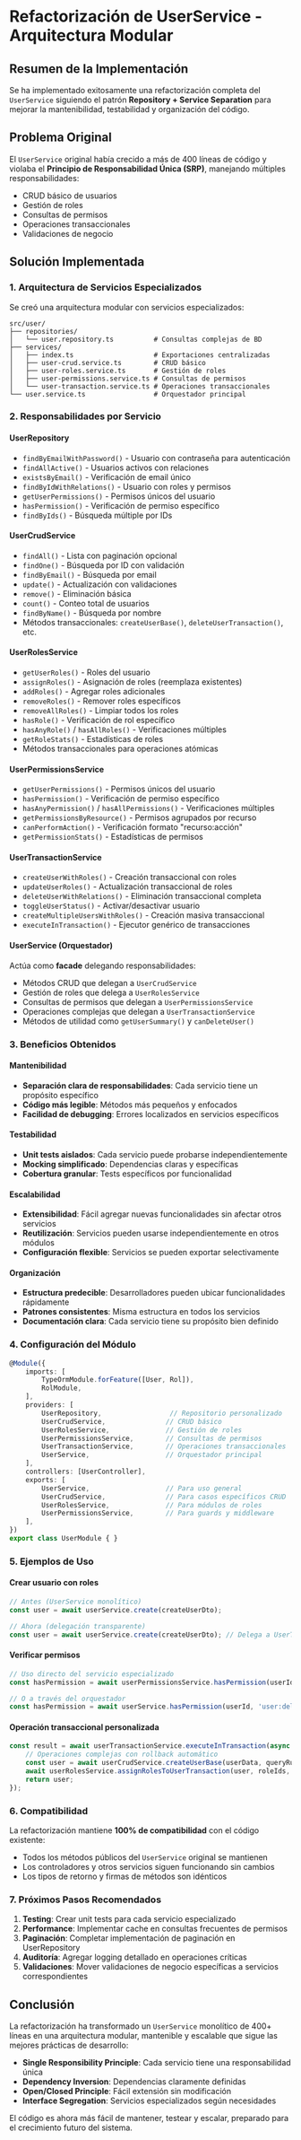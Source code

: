 # Refactorización de UserService - Arquitectura Modular

## Resumen de la Implementación

Se ha implementado exitosamente una refactorización completa del `UserService` siguiendo el patrón **Repository + Service Separation** para mejorar la mantenibilidad, testabilidad y organización del código.

## Problema Original

El `UserService` original había crecido a más de 400 líneas de código y violaba el **Principio de Responsabilidad Única (SRP)**, manejando múltiples responsabilidades:
- CRUD básico de usuarios
- Gestión de roles
- Consultas de permisos
- Operaciones transaccionales
- Validaciones de negocio

## Solución Implementada

### 1. Arquitectura de Servicios Especializados

Se creó una arquitectura modular con servicios especializados:

```
src/user/
├── repositories/
│   └── user.repository.ts          # Consultas complejas de BD
├── services/
│   ├── index.ts                    # Exportaciones centralizadas
│   ├── user-crud.service.ts        # CRUD básico
│   ├── user-roles.service.ts       # Gestión de roles
│   ├── user-permissions.service.ts # Consultas de permisos
│   └── user-transaction.service.ts # Operaciones transaccionales
└── user.service.ts                 # Orquestador principal
```

### 2. Responsabilidades por Servicio

#### UserRepository
- `findByEmailWithPassword()` - Usuario con contraseña para autenticación
- `findAllActive()` - Usuarios activos con relaciones
- `existsByEmail()` - Verificación de email único
- `findByIdWithRelations()` - Usuario con roles y permisos
- `getUserPermissions()` - Permisos únicos del usuario
- `hasPermission()` - Verificación de permiso específico
- `findByIds()` - Búsqueda múltiple por IDs

#### UserCrudService
- `findAll()` - Lista con paginación opcional
- `findOne()` - Búsqueda por ID con validación
- `findByEmail()` - Búsqueda por email
- `update()` - Actualización con validaciones
- `remove()` - Eliminación básica
- `count()` - Conteo total de usuarios
- `findByName()` - Búsqueda por nombre
- Métodos transaccionales: `createUserBase()`, `deleteUserTransaction()`, etc.

#### UserRolesService
- `getUserRoles()` - Roles del usuario
- `assignRoles()` - Asignación de roles (reemplaza existentes)
- `addRoles()` - Agregar roles adicionales
- `removeRoles()` - Remover roles específicos
- `removeAllRoles()` - Limpiar todos los roles
- `hasRole()` - Verificación de rol específico
- `hasAnyRole()` / `hasAllRoles()` - Verificaciones múltiples
- `getRoleStats()` - Estadísticas de roles
- Métodos transaccionales para operaciones atómicas

#### UserPermissionsService
- `getUserPermissions()` - Permisos únicos del usuario
- `hasPermission()` - Verificación de permiso específico
- `hasAnyPermission()` / `hasAllPermissions()` - Verificaciones múltiples
- `getPermissionsByResource()` - Permisos agrupados por recurso
- `canPerformAction()` - Verificación formato "recurso:acción"
- `getPermissionStats()` - Estadísticas de permisos

#### UserTransactionService
- `createUserWithRoles()` - Creación transaccional con roles
- `updateUserRoles()` - Actualización transaccional de roles
- `deleteUserWithRelations()` - Eliminación transaccional completa
- `toggleUserStatus()` - Activar/desactivar usuario
- `createMultipleUsersWithRoles()` - Creación masiva transaccional
- `executeInTransaction()` - Ejecutor genérico de transacciones

#### UserService (Orquestador)
Actúa como **facade** delegando responsabilidades:
- Métodos CRUD que delegan a `UserCrudService`
- Gestión de roles que delega a `UserRolesService`
- Consultas de permisos que delegan a `UserPermissionsService`
- Operaciones complejas que delegan a `UserTransactionService`
- Métodos de utilidad como `getUserSummary()` y `canDeleteUser()`

### 3. Beneficios Obtenidos

#### Mantenibilidad
- **Separación clara de responsabilidades**: Cada servicio tiene un propósito específico
- **Código más legible**: Métodos más pequeños y enfocados
- **Facilidad de debugging**: Errores localizados en servicios específicos

#### Testabilidad
- **Unit tests aislados**: Cada servicio puede probarse independientemente
- **Mocking simplificado**: Dependencias claras y específicas
- **Cobertura granular**: Tests específicos por funcionalidad

#### Escalabilidad
- **Extensibilidad**: Fácil agregar nuevas funcionalidades sin afectar otros servicios
- **Reutilización**: Servicios pueden usarse independientemente en otros módulos
- **Configuración flexible**: Servicios se pueden exportar selectivamente

#### Organización
- **Estructura predecible**: Desarrolladores pueden ubicar funcionalidades rápidamente
- **Patrones consistentes**: Misma estructura en todos los servicios
- **Documentación clara**: Cada servicio tiene su propósito bien definido

### 4. Configuración del Módulo

```typescript
@Module({
    imports: [
        TypeOrmModule.forFeature([User, Rol]),
        RolModule,
    ],
    providers: [
        UserRepository,                 // Repositorio personalizado
        UserCrudService,               // CRUD básico
        UserRolesService,              // Gestión de roles
        UserPermissionsService,        // Consultas de permisos
        UserTransactionService,        // Operaciones transaccionales
        UserService,                   // Orquestador principal
    ],
    controllers: [UserController],
    exports: [
        UserService,                   // Para uso general
        UserCrudService,               // Para casos específicos CRUD
        UserRolesService,              // Para módulos de roles
        UserPermissionsService,        // Para guards y middleware
    ],
})
export class UserModule { }
```

### 5. Ejemplos de Uso

#### Crear usuario con roles
```typescript
// Antes (UserService monolítico)
const user = await userService.create(createUserDto);

// Ahora (delegación transparente)
const user = await userService.create(createUserDto); // Delega a UserTransactionService
```

#### Verificar permisos
```typescript
// Uso directo del servicio especializado
const hasPermission = await userPermissionsService.hasPermission(userId, 'user:delete');

// O a través del orquestador
const hasPermission = await userService.hasPermission(userId, 'user:delete');
```

#### Operación transaccional personalizada
```typescript
const result = await userTransactionService.executeInTransaction(async (queryRunner) => {
    // Operaciones complejas con rollback automático
    const user = await userCrudService.createUserBase(userData, queryRunner);
    await userRolesService.assignRolesToUserTransaction(user, roleIds, queryRunner);
    return user;
});
```

### 6. Compatibilidad

La refactorización mantiene **100% de compatibilidad** con el código existente:
- Todos los métodos públicos del `UserService` original se mantienen
- Los controladores y otros servicios siguen funcionando sin cambios
- Los tipos de retorno y firmas de métodos son idénticos

### 7. Próximos Pasos Recomendados

1. **Testing**: Crear unit tests para cada servicio especializado
2. **Performance**: Implementar cache en consultas frecuentes de permisos
3. **Paginación**: Completar implementación de paginación en UserRepository
4. **Auditoría**: Agregar logging detallado en operaciones críticas
5. **Validaciones**: Mover validaciones de negocio específicas a servicios correspondientes

## Conclusión

La refactorización ha transformado un `UserService` monolítico de 400+ líneas en una arquitectura modular, mantenible y escalable que sigue las mejores prácticas de desarrollo:

- **Single Responsibility Principle**: Cada servicio tiene una responsabilidad única
- **Dependency Inversion**: Dependencias claramente definidas
- **Open/Closed Principle**: Fácil extensión sin modificación
- **Interface Segregation**: Servicios especializados según necesidades

El código es ahora más fácil de mantener, testear y escalar, preparado para el crecimiento futuro del sistema.
